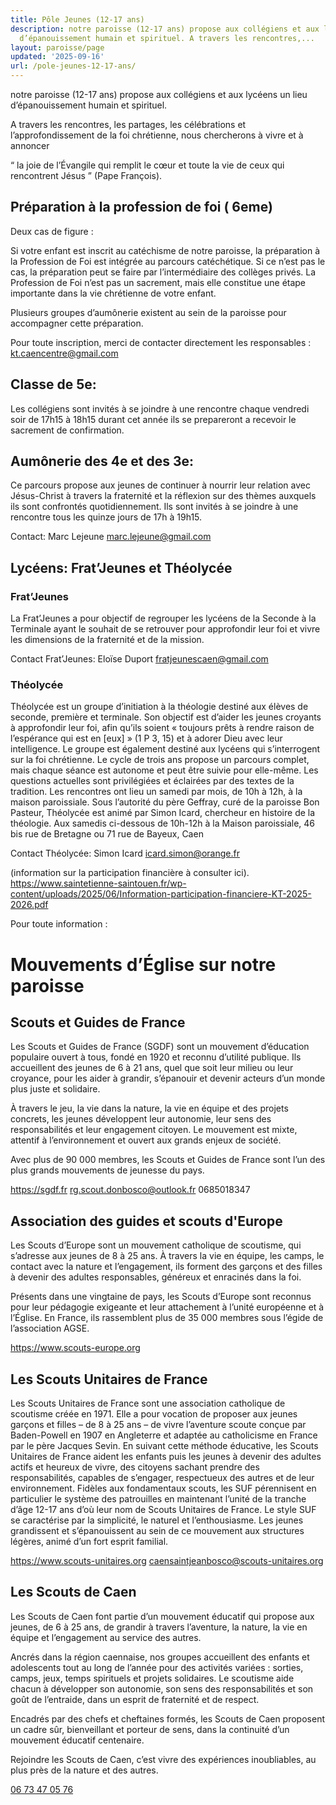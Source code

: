 ```yaml
---
title: Pôle Jeunes (12-17 ans)
description: notre paroisse (12-17 ans) propose aux collégiens et aux lycéens un lieu
  d’épanouissement humain et spirituel. A travers les rencontres,...
layout: paroisse/page
updated: '2025-09-16'
url: /pole-jeunes-12-17-ans/
---
```



notre paroisse (12-17 ans) propose aux collégiens et aux lycéens
un lieu d’épanouissement humain et spirituel.

A travers les rencontres, les partages, les célébrations et l’approfondissement de la foi chrétienne,
nous chercherons à vivre et à annoncer

“ la joie de l’Évangile qui remplit le cœur et toute la vie de ceux qui rencontrent Jésus ”
(Pape François).

## Préparation à la profession de foi ( 6eme)
Deux cas de figure :

Si votre enfant est inscrit au catéchisme de notre paroisse, la préparation à la Profession de Foi est intégrée au parcours catéchétique.
Si ce n’est pas le cas, la préparation peut se faire par l’intermédiaire des collèges privés.
La Profession de Foi n’est pas un sacrement, mais elle constitue une étape importante dans la vie chrétienne de votre enfant.

Plusieurs groupes d’aumônerie existent au sein de la paroisse pour accompagner cette préparation.

Pour toute inscription, merci de contacter directement les responsables :  [kt.caencentre@gmail.com](mailto:kt.caencentre@gmail.com) 

## Classe de 5e:
Les collégiens sont invités à se joindre à une rencontre chaque vendredi soir de 17h15 à 18h15 durant cet année ils se prepareront a recevoir le sacrement de confirmation.

 ## Aumônerie des 4e et des 3e:
Ce parcours propose aux jeunes de continuer à nourrir leur relation avec Jésus-Christ à travers la fraternité et la réflexion sur des thèmes auxquels ils sont confrontés quotidiennement. Ils sont invités à se joindre à une rencontre tous les quinze jours de 17h à 19h15.

Contact: Marc Lejeune [marc.lejeune@gmail.com](mailto:marc.lejeune@gmail.com)

## Lycéens: Frat’Jeunes et Théolycée
### Frat’Jeunes
La Frat’Jeunes a pour objectif de regrouper les lycéens de la Seconde à la Terminale ayant le souhait de se retrouver pour approfondir leur foi et vivre les dimensions de la fraternité et de la mission. 
 
Contact Frat’Jeunes: Eloïse Duport [fratjeunescaen@gmail.com](mailto:fratjeunescaen@gmail.com)

### Théolycée
Théolycée est un groupe d’initiation à la théologie destiné aux élèves de seconde, première et terminale. Son objectif est d’aider les jeunes croyants à approfondir leur foi, afin qu’ils soient « toujours prêts à rendre raison de l’espérance qui est en [eux] » (1 P 3, 15) et à adorer Dieu avec leur intelligence. Le groupe est également destiné aux lycéens qui s’interrogent sur la foi chrétienne. Le cycle de trois ans propose un parcours complet, mais chaque séance est autonome et peut être suivie pour elle-même. Les questions actuelles sont privilégiées et éclairées par des textes de la tradition. Les rencontres ont lieu un samedi par mois, de 10h à 12h, à la maison paroissiale.
Sous l’autorité du père Geffray, curé de la paroisse Bon Pasteur, Théolycée est animé par Simon Icard, chercheur en histoire de la théologie.
Aux samedis ci-dessous de 10h-12h à la Maison paroissiale, 46 bis rue de Bretagne ou 71 rue de Bayeux, Caen 

Contact Théolycée: Simon Icard [icard.simon@orange.fr](mailto:icard.simon@orange.fr) 

 (information sur la participation financière à consulter ici). https://www.saintetienne-saintouen.fr/wp-content/uploads/2025/06/Information-participation-financiere-KT-2025-2026.pdf

Pour toute information : 

# Mouvements d’Église sur notre paroisse

 ## Scouts et Guides de France
 
 Les Scouts et Guides de France (SGDF) sont un mouvement d’éducation populaire ouvert à tous, fondé en 1920 et reconnu d’utilité publique. Ils accueillent des jeunes de 6 à 21 ans, quel que soit leur milieu ou leur croyance, pour les aider à grandir, s’épanouir et devenir acteurs d’un monde plus juste et solidaire.

À travers le jeu, la vie dans la nature, la vie en équipe et des projets concrets, les jeunes développent leur autonomie, leur sens des responsabilités et leur engagement citoyen. Le mouvement est mixte, attentif à l’environnement et ouvert aux grands enjeux de société.

Avec plus de 90 000 membres, les Scouts et Guides de France sont l’un des plus grands mouvements de jeunesse du pays.

https://sgdf.fr
rg.scout.donbosco@outlook.fr
0685018347

## Association des guides et scouts d'Europe

Les Scouts d’Europe sont un mouvement catholique de scoutisme, qui s’adresse aux jeunes de 8 à 25 ans. À travers la vie en équipe, les camps, le contact avec la nature et l’engagement, ils forment des garçons et des filles à devenir des adultes responsables, généreux et enracinés dans la foi.

Présents dans une vingtaine de pays, les Scouts d’Europe sont reconnus pour leur pédagogie exigeante et leur attachement à l’unité européenne et à l’Église. En France, ils rassemblent plus de 35 000 membres sous l’égide de l’association AGSE.

https://www.scouts-europe.org

## Les Scouts Unitaires de France

Les Scouts Unitaires de France sont une association catholique de scoutisme créée en 1971. Elle a pour vocation de proposer aux jeunes garçons et filles – de 8 à 25 ans – de vivre l’aventure scoute conçue par Baden-Powell en 1907 en Angleterre et adaptée au catholicisme en France par le père Jacques Sevin. En suivant cette méthode éducative, les Scouts Unitaires de France aident les enfants puis les jeunes à devenir des adultes actifs et heureux de vivre, des citoyens sachant prendre des responsabilités, capables de s’engager, respectueux des autres et de leur environnement. Fidèles aux fondamentaux scouts, les SUF pérennisent en particulier le système des patrouilles en maintenant l’unité de la tranche d’âge 12-17 ans d’où leur nom de Scouts Unitaires de France. Le style SUF se caractérise par la simplicité, le naturel et l’enthousiasme. Les jeunes grandissent et s’épanouissent au sein de ce mouvement aux structures légères, animé d’un fort esprit familial.

https://www.scouts-unitaires.org
caensaintjeanbosco@scouts-unitaires.org

## Les Scouts de Caen

Les Scouts de Caen font partie d’un mouvement éducatif qui propose aux jeunes, de 6 à 25 ans, de grandir à travers l’aventure, la nature, la vie en équipe et l’engagement au service des autres.

Ancrés dans la région caennaise, nos groupes accueillent des enfants et adolescents tout au long de l’année pour des activités variées : sorties, camps, jeux, temps spirituels et projets solidaires. Le scoutisme aide chacun à développer son autonomie, son sens des responsabilités et son goût de l’entraide, dans un esprit de fraternité et de respect.

Encadrés par des chefs et cheftaines formés, les Scouts de Caen proposent un cadre sûr, bienveillant et porteur de sens, dans la continuité d’un mouvement éducatif centenaire.

Rejoindre les Scouts de Caen, c’est vivre des expériences inoubliables, au plus près de la nature et des autres.

[06 73 47 05 76](tel:+33673470576)